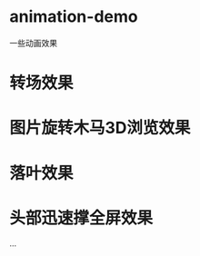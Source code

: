 animation-demo
==============
一些动画效果

转场效果
==========
图片旋转木马3D浏览效果
==========
落叶效果
==========
头部迅速撑全屏效果
=========
...
